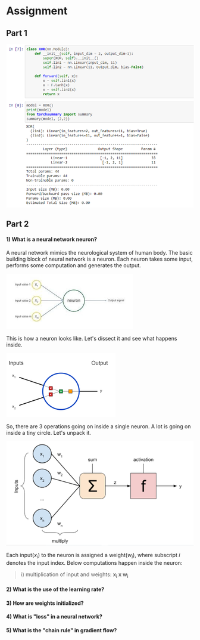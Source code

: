 # Assignment

## Part 1

![](https://raw.githubusercontent.com/garima-mahato/END2/main/Session1-Background_And_Very_Basics/assets/assignment_part1.PNG)

## Part 2

#### 1) What is a neural network neuron?

A neural network mimics the neurological system of human body. The basic building block of neural network is a neuron. Each neuron takes some input, performs some computation and generates the output. 

![](https://raw.githubusercontent.com/garima-mahato/END2/main/Session1-Background_And_Very_Basics/assets/neuron3.jpg)

This is how a neuron looks like. Let's dissect it and see what happens inside.

![](https://raw.githubusercontent.com/garima-mahato/END2/main/Session1-Background_And_Very_Basics/assets/neuron4.png)

So, there are 3 operations going on inside a single neuron. A lot is going on inside a tiny circle. Let's unpack it.

![](https://raw.githubusercontent.com/garima-mahato/END2/main/Session1-Background_And_Very_Basics/assets/neuron2.PNG)

Each input(*x<sub>i</sub>*) to the neuron is assigned a weight(*w<sub>i</sub>*), where subscript *i* denotes the input index. Below computations happen inside the neuron:

> i) multiplication of input and weights: **x<sub>i</sub> x w<sub>i</sub>**


#### 2) What is the use of the learning rate?

#### 3) How are weights initialized?

#### 4) What is "loss" in a neural network?

#### 5) What is the "chain rule" in gradient flow?
